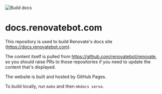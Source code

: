 ![Build docs](https://github.com/renovatebot/renovatebot.github.io/workflows/docs/badge.svg?branch=build)

# docs.renovatebot.com

This repository is used to build Renovate's docs site (https://docs.renovatebot.com).

The content itself is pulled from https://github.com/renovatebot/renovate, so you should raise PRs to those repositories if you need to update the content that's displayed.

The website is built and hosted by GitHub Pages.

To build locally, run `make` and then `mkdocs serve`.
